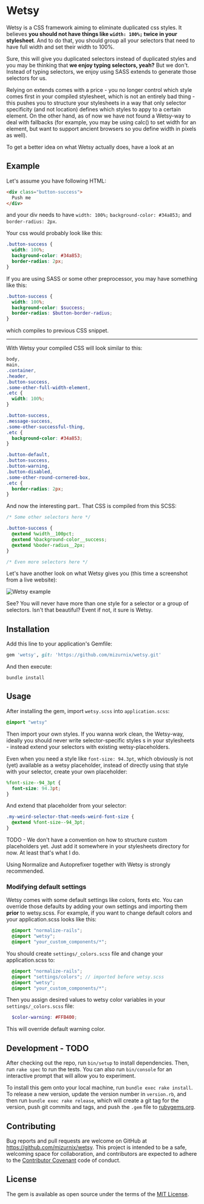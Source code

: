 # Wetsy

Wetsy is a CSS framework aiming to eliminate duplicated css styles. It believes **you should not have things like `width: 100%;` twice in your stylesheet**. And to do that, you should group all your selectors that need to have full width and set their width to 100%.

Sure, this will give you duplicated selectors instead of duplicated styles and you may be thinking that **we enjoy typing selectors, yeah?** But we don't. Instead of typing selectors, we enjoy using SASS extends to generate those selectors for us.

Relying on extends comes with a price - you no longer control which style comes first in your compiled stylesheet, which is not an entirely bad thing - this pushes you to structure your stylesheets in a way that only selector specificity (and not location) defines which styles to appy to a certain element. On the other hand, as of now we have not found a Wetsy-way to deal with fallbacks (for example, you may be using calc() to set width for an element, but want to support ancient browsers so you define width in pixels as well).

To get a better idea on what Wetsy actually does, have a look at an

## Example

Let's assume you have following HTML:

```html
<div class="button-success">
  Push me
</div>
``` 

and your div needs to have `width: 100%;`  `background-color: #34a853;` and `border-radius: 2px`.

Your css would probably look like this:

```css
.button-success {
  width: 100%;
  background-color: #34a853;
  border-radius: 2px;
}
```

If you are using SASS or some other preprocessor, you may have something like this:

```scss
.button-success {
  width: 100%;
  background-color: $success;
  border-radius: $button-border-radius;
}
```
which compiles to previous CSS snippet.

----

With Wetsy your compiled CSS will look similar to this:

```css
body,
main,
.container,
.header,
.button-success,
.some-other-full-width-element,
.etc {
  width: 100%;
}

.button-success,
.message-success,
.some-other-successful-thing,
.etc {
  background-color: #34a853;
}

.button-default,
.button-success,
.button-warning,
.button-disabled,
.some-other-round-cornered-box,
.etc {
  border-radius: 2px;
}
```
And now the interesting part.. That CSS is compiled from this SCSS:

```scss
/* Some other selectors here */

.button-success {
  @extend %width__100pct;
  @extend %background-color__success;
  @extend %boder-radius__2px;
}

/* Even more selectors here */
```
Let's have another look on what Wetsy gives you (this time a screenshot from a live website):

![Wetsy example](https://i.snag.gy/iQOkh2.jpg)

See? You will never have more than one style for a selector or a group of selectors. Isn't that beautiful? Event if not, it sure is Wetsy.

## Installation

Add this line to your application's Gemfile:

```ruby
gem 'wetsy', git: 'https://github.com/mizurnix/wetsy.git'
```

And then execute:
```shell
bundle install
```

## Usage

After installing the gem, import `wetsy.scss` into `application.scss`:

```scss
@import "wetsy"
```        
Then import your own styles. If you wanna work clean, the Wetsy-way, ideally you should never write selector-specific styles s in your stylesheets - instead extend your selectors with existing wetsy-placeholders.

Even when you need a style like `font-size: 94.3pt`, which obviously is not (yet) available as a wetsy placeholder, instead of directly using that style with your selector, create your own placeholder:

```scss    
%font-size--94_3pt {
  font-size: 94.3pt;
}
```
And extend that placeholder from your selector:

```scss
.my-weird-selector-that-needs-weird-font-size {
  @extend %font-size--94_3pt;
}
```

TODO - We don't have a convention on how to structure custom placeholders yet. Just add it somewhere in your stylesheets directory for now. At least that's what I do.

Using Normalize and Autoprefixer together with Wetsy is strongly recommended.

### Modifying default settings

Wetsy comes with some default settings like colors, fonts etc. You can override those defaults by adding your own settings and importing them **prior** to wetsy.scss. For example, if you want to change default colors and your application.scss looks like this:

```scss
  @import "normalize-rails";
  @import "wetsy";
  @import "your_custom_components/*";
```    

You should create `settings/_colors.scss` file and change your application.scss to:

```scss
  @import "normalize-rails";
  @import "settings/colors"; // imported before wetsy.scss
  @import "wetsy";
  @import "your_custom_components/*";
```

Then you assign desired values to wetsy color variables in your `settings/_colors.scss` file:

```scss
  $color-warning: #FFB400;
```

This will override default warning color.    

## Development - TODO

After checking out the repo, run `bin/setup` to install dependencies. Then, run `rake spec` to run the tests. You can also run `bin/console` for an interactive prompt that will allow you to experiment.

To install this gem onto your local machine, run `bundle exec rake install`. To release a new version, update the version number in `version.rb`, and then run `bundle exec rake release`, which will create a git tag for the version, push git commits and tags, and push the `.gem` file to [rubygems.org](https://rubygems.org).

## Contributing

Bug reports and pull requests are welcome on GitHub at https://github.com/mizurnix/wetsy. This project is intended to be a safe, welcoming space for collaboration, and contributors are expected to adhere to the [Contributor Covenant](http://contributor-covenant.org) code of conduct.

## License

The gem is available as open source under the terms of the [MIT License](http://opensource.org/licenses/MIT).
